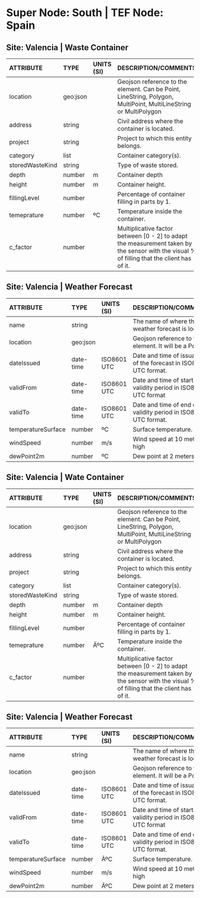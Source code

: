 # Super Node: South | TEF Node: Spain

## Site: Valencia | Waste Container 

| ATTRIBUTE       | TYPE     | UNITS (SI)   | DESCRIPTION/COMMENTS                                                                                                                       |
|:----------------|:---------|:-------------|:-------------------------------------------------------------------------------------------------------------------------------------------|
| location        | geo:json |           | Geojson reference to the element. Can be Point, LineString, Polygon, MultiPoint, MultiLineString or MultiPolygon                           |
| address         | string   |           | Civil address where the container is located.                                                                                              |
| project         | string   |           | Project to which this entity belongs.                                                                                                      |
| category        | list     |           | Container category(s).                                                                                                                     |
| storedWasteKind | string   |           | Type of waste stored.                                                                                                                      |
| depth           | number   | m            | Container depth                                                                                                                            |
| height          | number   | m            | Container height.                                                                                                                          |
| fillingLevel    | number   |           | Percentage of container filling in parts by 1.                                                                                             |
| temeprature     | number   | ºC          | Temperature inside the container.                                                                                                          |
| c_factor        | number   |           | Multiplicative factor between [0 - 2] to adapt the measurement taken by the sensor with the visual % of filling that the client has of it. |

## Site: Valencia | Weather Forecast 

| ATTRIBUTE          | TYPE      | UNITS (SI)   | DESCRIPTION/COMMENTS                                                |
|:-------------------|:----------|:-------------|:--------------------------------------------------------------------|
| name               | string    |           | The name of where the weather forecast is located.                  |
| location           | geo:json  |           | Geojson reference to the element. It will be a Point.               |
| dateIssued         | date-time | ISO8601 UTC  | Date and time of issuance of the forecast in ISO8601 UTC format.    |
| validFrom          | date-time | ISO8601 UTC  | Date and time of start of the validity period in ISO8601 UTC format |
| validTo            | date-time | ISO8601 UTC  | Date and time of end of the validity period in ISO8601 UTC format.  |
| temperatureSurface | number    | ºC          | Surface temperature.                                                |
| windSpeed          | number    | m/s          | Wind speed at 10 meters high                                        |
| dewPoint2m         | number    | ºC          | Dew point at 2 meters high.                                         |

## Site: Valencia | Wate Container 

| ATTRIBUTE       | TYPE     | UNITS (SI)   | DESCRIPTION/COMMENTS                                                                                                                       |
|:----------------|:---------|:-------------|:-------------------------------------------------------------------------------------------------------------------------------------------|
| location        | geo:json |           | Geojson reference to the element. Can be Point, LineString, Polygon, MultiPoint, MultiLineString or MultiPolygon                           |
| address         | string   |           | Civil address where the container is located.                                                                                              |
| project         | string   |           | Project to which this entity belongs.                                                                                                      |
| category        | list     |           | Container category(s).                                                                                                                     |
| storedWasteKind | string   |           | Type of waste stored.                                                                                                                      |
| depth           | number   | m            | Container depth                                                                                                                            |
| height          | number   | m            | Container height.                                                                                                                          |
| fillingLevel    | number   |           | Percentage of container filling in parts by 1.                                                                                             |
| temeprature     | number   | ÂºC          | Temperature inside the container.                                                                                                          |
| c_factor        | number   |           | Multiplicative factor between [0 - 2] to adapt the measurement taken by the sensor with the visual % of filling that the client has of it. |

## Site: Valencia | Weather Forecast 

| ATTRIBUTE          | TYPE      | UNITS (SI)   | DESCRIPTION/COMMENTS                                                |
|:-------------------|:----------|:-------------|:--------------------------------------------------------------------|
| name               | string    |           | The name of where the weather forecast is located.                  |
| location           | geo:json  |           | Geojson reference to the element. It will be a Point.               |
| dateIssued         | date-time | ISO8601 UTC  | Date and time of issuance of the forecast in ISO8601 UTC format.    |
| validFrom          | date-time | ISO8601 UTC  | Date and time of start of the validity period in ISO8601 UTC format |
| validTo            | date-time | ISO8601 UTC  | Date and time of end of the validity period in ISO8601 UTC format.  |
| temperatureSurface | number    | ÂºC          | Surface temperature.                                                |
| windSpeed          | number    | m/s          | Wind speed at 10 meters high                                        |
| dewPoint2m         | number    | ÂºC          | Dew point at 2 meters high.                                         |

